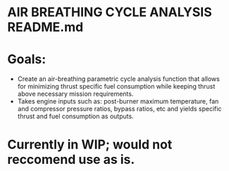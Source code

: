 # AIR BREATHING CYCLE ANALYSIS README.md

# Goals: 
- Create an air-breathing parametric cycle analysis function that allows for minimizing thrust specific fuel consumption while keeping thrust above necessary mission requirements.
- Takes engine inputs such as: post-burner maximum temperature, fan and compressor pressure ratios, bypass ratios, etc and yields specific thrust and fuel consumption as outputs.

# Currently in WIP; would not reccomend use as is. 
